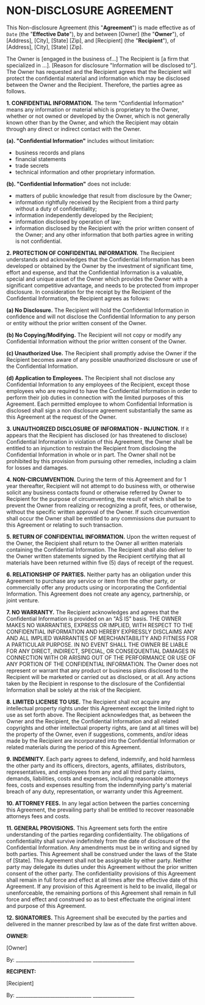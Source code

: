   
NON-DISCLOSURE AGREEMENT 
========================
  
This Non-disclosure Agreement (this "**Agreement**") is made effective as of `Date` (the "**Effective Date**"), by and between \[Owner\] (the "**Owner**"), of \[Address\], \[City\], \[State\] \[Zip\], and \[Recipient\] (the "**Recipient**"), of \[Address\], \[City\], \[State\] \[Zip\]. 
  
The Owner is \[engaged in the business of...\] The Recipient is \[a firm that specialized in ...\]. \[Reason for disclosure "Information will be disclosed to"\]. The Owner has requested and the Recipient agrees that the Recipient will protect the confidential material and information which may be disclosed between the Owner and the Recipient. Therefore, the parties agree as follows. 
  
**1. CONFIDENTIAL INFORMATION.** The term "Confidential Information" means any information or material which is proprietary to the Owner, whether or not owned or developed by the Owner, which is not generally known other than by the Owner, and which the Recipient may obtain through any direct or indirect contact with the Owner. 
  
**(a). "Confidential Information"** includes without limitation: 
  
- business records and plans 
- financial statements 
- trade secrets 
- technical information and other proprietary information. 
  
**(b). "Confidential Information"** does not include: 
  
- matters of public knowledge that result from disclosure by the Owner; 
- information rightfully received by the Recipient from a third party without a duty of confidentiality; 
- information independently developed by the Recipient; 
- information disclosed by operation of law; 
- information disclosed by the Recipient with the prior written consent of the Owner; and any other information that both parties agree in writing is not confidential. 
  
**2. PROTECTION OF CONFIDENTIAL INFORMATION.** The Recipient understands and acknowledges that the Confidential Information has been developed or obtained by the Owner by the investment of significant time, effort and expense, and that the Confidential Information is a valuable, special and unique asset of the Owner which provides the Owner with a significant competitive advantage, and needs to be protected from improper disclosure. In consideration for the receipt by the Recipient of the Confidential Information, the Recipient agrees as follows: 
  
**(a) No Disclosure.** The Recipient will hold the Confidential Information in confidence and will not disclose the Confidential Information to any person or entity without the prior written consent of the Owner. 
  
**(b) No Copying/Modifying.** The Recipient will not copy or modify any Confidential Information without the prior written consent of the Owner. 
  
**(c) Unauthorized Use.** The Recipient shall promptly advise the Owner if the Recipient becomes aware of any possible unauthorized disclosure or use of the Confidential Information. 
  
**(d) Application to Employees.** The Recipient shall not disclose any Confidential Information to any employees of the Recipient, except those employees who are required to have the Confidential Information in order to perform their job duties in connection with the limited purposes of this Agreement. Each permitted employee to whom Confidential Information is disclosed shall sign a non disclosure agreement substantially the same as this Agreement at the request of the Owner. 
  
**3. UNAUTHORIZED DISCLOSURE OF INFORMATION - INJUNCTION.** If it appears that the Recipient has disclosed (or has threatened to disclose) Confidential Information in violation of this Agreement, the Owner shall be entitled to an injunction to restrain the Recipient from disclosing the Confidential Information in whole or in part. The Owner shall not be prohibited by this provision from pursuing other remedies, including a claim for losses and damages. 
  
**4. NON-CIRCUMVENTION.** During the term of this Agreement and for 1 year thereafter, Recipient will not attempt to do business with, or otherwise solicit any business contacts found or otherwise referred by Owner to Recipient for the purpose of circumventing, the result of which shall be to prevent the Owner from realizing or recognizing a profit, fees, or otherwise, without the specific written approval of the Owner. If such circumvention shall occur the Owner shall be entitled to any commissions due pursuant to this Agreement or relating to such transaction. 
  
**5. RETURN OF CONFIDENTIAL INFORMATION.** Upon the written request of the Owner, the Recipient shall return to the Owner all written materials containing the Confidential Information. The Recipient shall also deliver to the Owner written statements signed by the Recipient certifying that all materials have been returned within five (5) days of receipt of the request. 
  
**6. RELATIONSHIP OF PARTIES.** Neither party has an obligation under this Agreement to purchase any service or item from the other party, or commercially offer any products using or incorporating the Confidential Information. This Agreement does not create any agency, partnership, or joint venture. 
  
**7. NO WARRANTY.** The Recipient acknowledges and agrees that the Confidential Information is provided on an "AS IS" basis. THE OWNER MAKES NO WARRANTIES, EXPRESS OR IMPLIED, WITH RESPECT TO THE CONFIDENTIAL INFORMATION AND HEREBY EXPRESSLY DISCLAIMS ANY AND ALL IMPLIED WARRANTIES OF MERCHANTABILITY AND FITNESS FOR A PARTICULAR PURPOSE. IN NO EVENT SHALL THE OWNER BE LIABLE FOR ANY DIRECT, INDIRECT, SPECIAL, OR CONSEQUENTIAL DAMAGES IN CONNECTION WITH OR ARISING OUT OF THE PERFORMANCE OR USE OF ANY PORTION OF THE CONFIDENTIAL INFORMATION. The Owner does not represent or warrant that any product or business plans disclosed to the Recipient will be marketed or carried out as disclosed, or at all. Any actions taken by the Recipient in response to the disclosure of the Confidential Information shall be solely at the risk of the Recipient. 
  
**8. LIMITED LICENSE TO USE.** The Recipient shall not acquire any intellectual property rights under this Agreement except the limited right to use as set forth above. The Recipient acknowledges that, as between the Owner and the Recipient, the Confidential Information and all related copyrights and other intellectual property rights, are (and at all times will be) the property of the Owner, even if suggestions, comments, and/or ideas made by the Recipient are incorporated into the Confidential Information or related materials during the period of this Agreement. 
  
**9. INDEMNITY.** Each party agrees to defend, indemnify, and hold harmless the other party and its officers, directors, agents, affiliates, distributors, representatives, and employees from any and all third party claims, demands, liabilities, costs and expenses, including reasonable attorneys fees, costs and expenses resulting from the indemnifying party's material breach of any duty, representation, or warranty under this Agreement. 
  
**10. ATTORNEY FEES.** In any legal action between the parties concerning this Agreement, the prevailing party shall be entitled to recover reasonable attorneys fees and costs. 
  
**11. GENERAL PROVISIONS.** This Agreement sets forth the entire understanding of the parties regarding confidentiality. The obligations of confidentiality shall survive indefinitely from the date of disclosure of the Confidential Information. Any amendments must be in writing and signed by both parties. This Agreement shall be construed under the laws of the State of \[State\]. This Agreement shall not be assignable by either party. Neither party may delegate its duties under this Agreement without the prior written consent of the other party. The confidentiality provisions of this Agreement shall remain in full force and effect at all times after the effective date of this Agreement. If any provision of this Agreement is held to be invalid, illegal or unenforceable, the remaining portions of this Agreement shall remain in full force and effect and construed so as to best effectuate the original intent and purpose of this Agreement. 
  
**12. SIGNATORIES.** This Agreement shall be executed by the parties and delivered in the manner prescribed by law as of the date first written above. 
  
  
  
**OWNER:**

\[Owner\] 
  
  
  
By:	_______________________________ 
    _________________ 
  
  
  
**RECIPIENT:**

\[Recipient\] 
  
By:	_______________________________ 
    _________________ 


